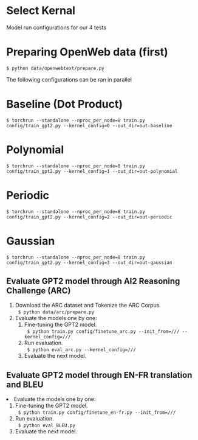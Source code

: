 # Select Kernal
Model run configurations for our 4 tests 

# Preparing OpenWeb data (first)
```
$ python data/openwebtext/prepare.py
```

The following configurations can be ran in parallel 

# Baseline (Dot Product)
```
$ torchrun --standalone --nproc_per_node=8 train.py config/train_gpt2.py --kernel_config=0 --out_dir=out-baseline
```

# Polynomial
```
$ torchrun --standalone --nproc_per_node=8 train.py config/train_gpt2.py --kernel_config=1 --out_dir=out-polynomial
```

# Periodic
```
$ torchrun --standalone --nproc_per_node=8 train.py config/train_gpt2.py --kernel_config=2 --out_dir=out-periodic
```

# Gaussian
```
$ torchrun --standalone --nproc_per_node=8 train.py config/train_gpt2.py --kernel_config=3 --out_dir=out-gaussian
```


## Evaluate GPT2 model through AI2 Reasoning Challenge (ARC)
<ol>
  <li> Download the ARC dataset and Tokenize the ARC Corpus. <br>
    <code> $ python data/arc/prepare.py </code> </li>

  <li>Evaluate the models one by one:
    <ol>
      <li> Fine-tuning the GPT2 model.<br>
        <code> $ python train.py config/finetune_arc.py --init_from=/// --kernel_config=/// </code>
      </li>
      <li> Run evaluation.<br>
        <code> $ python eval_arc.py --kernel_config=/// </code> </li>
      </li>
      <li>
        Evaluate the next model.
      </li>
    </ol>
  </li>
</ol>


## Evaluate GPT2 model through EN-FR translation and BLEU
  <li>Evaluate the models one by one:
    <ol>
      <li> Fine-tuning the GPT2 model.<br>
        <code> $ python train.py config/finetune_en-fr.py --init_from=/// </code>
      </li>
      <li> Run evaluation.<br>
        <code> $ python eval_BLEU.py </code> </li>
      </li>
      <li>
        Evaluate the next model.
      </li>
    </ol>
  </li>
